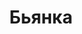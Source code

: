---
title: "Бьянка"
description: "Яркие эмоции, эстетическое наслаждение и удовольствие от общения гарантируют VIP эскорт услуги, которые мужчина сможет в полном объеме получить во время нашей встречи. Я сексапильная брюнетка с шелковистой кожей, округлыми бедрами и большой грудью смогу зажечь огонь страсти. Заинтересовать мужчину мне тоже под силу, поскольку занимаюсь не только внешностью, но и образованием.  
 
К числу моих достоинств относится знание английского, наличие высшего образования и эрудированность, спортивная подготовка и готовность всегда выглядеть на все 100%. Чтобы заказать встречу со мной, обратитесь в агентство ВИП эскорта, менеджер возьмет на себя организационные моменты. "
Price: "От 1000$"
height: "168"
weight: "53"
age: "22"
folder: bianca
mainImage: 1.webp
images:
  - 2.webp
  - 3.webp
---